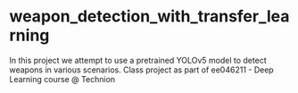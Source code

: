 # weapon_detection_with_transfer_learning
In this project we attempt to use a pretrained YOLOv5 model to detect weapons in various scenarios. Class project as part of ee046211 - Deep Learning course @ Technion

